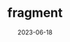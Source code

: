 ---
title: "fragment"
cc-type: hashtag
date: 2023-06-18
hashtag: fragment
related:
  - cue
tags:
  - Home Page
---